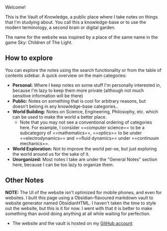 Welcome!

This is the Vault of Knowledge, a public place where I take notes on things that I'm studying about. You call this a knowledge-base or to use the modern terminology, a second brain or digital garden.

The name for the website was inspired by a place of the same name in the game Sky: Children of The Light.

## How to explore
You can explore the notes using the search functionality or from the table of contents sidebar. A quick overview on the main categories:

- **Personal:** Where I keep notes on some stuff I'm personally interested in, because I'm lazy to keep them more private (although not much sensitive information will be there)
- **Public:** Notes on something that is cool for arbitrary reasons, but doesn't belong in any knowledge-base categories..
- **World Building:** Notes on Science, Engineering, Philosophy, etc. which can be used to make the world a better place.
	- Note that you may not see a conventional ordering of categories here. For example, I consider ==computer science== to be a subcategory of ==mathematics==, ==optics== to be under ==electrodynamics== and ==fluid dynamics== under ==continuum mechanics==.
- **World Exploration:** Not to improve the world per-se, but just exploring the world around us for the sake of it.
- **Unorganized:** Most notes I take are under the "General Notes" section here, because I can be too lazy to organize them.

## Other Notes
**NOTE:** The UI of the website isn't optimized for mobile phones, and even for websites. I built this page using a Obsidian-flavoured markdown vault to website generator named ObsidianHTML. I haven't taken the time to style out the website, but this is it for now. I went with that it is better to make something than avoid doing anything at all while waiting for perfection.

- The website and the vault is hosted on my [GitHub account](https://github.com/blacklightpy/vaultofknowledge)